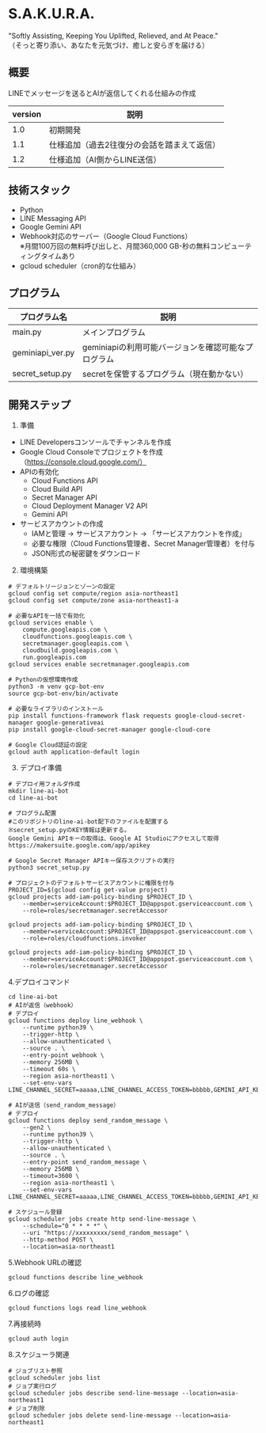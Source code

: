 # S.A.K.U.R.A.
"Softly Assisting, Keeping You Uplifted, Relieved, and At Peace."  
（そっと寄り添い、あなたを元気づけ、癒しと安らぎを届ける）

## 概要
LINEでメッセージを送るとAIが返信してくれる仕組みの作成

| version | 説明 |
| ---- | ---- |
| 1.0 | 初期開発 |
| 1.1 | 仕様追加（過去2往復分の会話を踏まえて返信） |
| 1.2 | 仕様追加（AI側からLINE送信） |


## 技術スタック
- Python
- LINE Messaging API
- Google Gemini API
- Webhook対応のサーバー（Google Cloud Functions）  
  ※月間100万回の無料呼び出しと、月間360,000 GB-秒の無料コンピューティングタイムあり
- gcloud scheduler（cron的な仕組み）

## プログラム
| プログラム名 | 説明 |
| ---- | ---- |
| main.py | メインプログラム |
| geminiapi_ver.py | geminiapiの利用可能バージョンを確認可能なプログラム |
| secret_setup.py | secretを保管するプログラム（現在動かない） |


## 開発ステップ
1. 準備

- LINE Developersコンソールでチャンネルを作成
- Google Cloud Consoleでプロジェクトを作成（https://console.cloud.google.com/）
- APIの有効化
  - Cloud Functions API
  - Cloud Build API
  - Secret Manager API
  - Cloud Deployment Manager V2 API
  - Gemini API
- サービスアカウントの作成
  - IAMと管理 → サービスアカウント → 「サービスアカウントを作成」
  - 必要な権限（Cloud Functions管理者、Secret Manager管理者）を付与
  - JSON形式の秘密鍵をダウンロード

2. 環境構築

```
# デフォルトリージョンとゾーンの設定
gcloud config set compute/region asia-northeast1
gcloud config set compute/zone asia-northeast1-a

# 必要なAPIを一括で有効化
gcloud services enable \
    compute.googleapis.com \
    cloudfunctions.googleapis.com \
    secretmanager.googleapis.com \
    cloudbuild.googleapis.com \
    run.googleapis.com
gcloud services enable secretmanager.googleapis.com

# Pythonの仮想環境作成
python3 -m venv gcp-bot-env
source gcp-bot-env/bin/activate

# 必要なライブラリのインストール
pip install functions-framework flask requests google-cloud-secret-manager google-generativeai
pip install google-cloud-secret-manager google-cloud-core

# Google Cloud認証の設定
gcloud auth application-default login
```

3. デプロイ準備
```
# デプロイ用フォルダ作成
mkdir line-ai-bot
cd line-ai-bot

# プログラム配置
#このリポジトリのline-ai-bot配下のファイルを配置する
※secret_setup.pyのKEY情報は更新する。
Google Gemini APIキーの取得は、Google AI Studioにアクセスして取得
https://makersuite.google.com/app/apikey

# Google Secret Manager APIキー保存スクリプトの実行
python3 secret_setup.py

# プロジェクトのデフォルトサービスアカウントに権限を付与
PROJECT_ID=$(gcloud config get-value project)
gcloud projects add-iam-policy-binding $PROJECT_ID \
    --member=serviceAccount:$PROJECT_ID@appspot.gserviceaccount.com \
    --role=roles/secretmanager.secretAccessor

gcloud projects add-iam-policy-binding $PROJECT_ID \
    --member=serviceAccount:$PROJECT_ID@appspot.gserviceaccount.com \
    --role=roles/cloudfunctions.invoker

gcloud projects add-iam-policy-binding $PROJECT_ID \
    --member=serviceAccount:$PROJECT_ID@appspot.gserviceaccount.com \
    --role=roles/secretmanager.secretAccessor
```

4.デプロイコマンド
```
cd line-ai-bot
# AIが返信（webhook）
# デプロイ
gcloud functions deploy line_webhook \
    --runtime python39 \
    --trigger-http \
    --allow-unauthenticated \
    --source . \
    --entry-point webhook \
    --memory 256MB \
    --timeout 60s \
    --region asia-northeast1 \
    --set-env-vars LINE_CHANNEL_SECRET=aaaaa,LINE_CHANNEL_ACCESS_TOKEN=bbbbb,GEMINI_API_KEY=ccccc

# AIが送信（send_random_message）
# デプロイ
gcloud functions deploy send_random_message \
    --gen2 \
    --runtime python39 \
    --trigger-http \
    --allow-unauthenticated \
    --source . \
    --entry-point send_random_message \
    --memory 256MB \
    --timeout=3600 \
    --region asia-northeast1 \
    --set-env-vars LINE_CHANNEL_SECRET=aaaaa,LINE_CHANNEL_ACCESS_TOKEN=bbbbb,GEMINI_API_KEY=ccccc,USER_ID=dddddd

# スケジュール登録
gcloud scheduler jobs create http send-line-message \
    --schedule="0 * * * *" \
    --uri "https://xxxxxxxxx/send_random_message" \
    --http-method POST \
    --location=asia-northeast1
```

5.Webhook URLの確認
```
gcloud functions describe line_webhook
```
6.ログの確認
```
gcloud functions logs read line_webhook
```
7.再接続時
```
gcloud auth login
```
8.スケジューラ関連
```
# ジョブリスト参照
gcloud scheduler jobs list
# ジョブ実行ログ
gcloud scheduler jobs describe send-line-message --location=asia-northeast1
# ジョブ削除
gcloud scheduler jobs delete send-line-message --location=asia-northeast1
```
